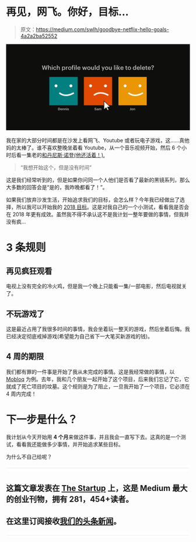 # 再见，网飞。你好，目标…

> 原文：<https://medium.com/swlh/goodbye-netflix-hello-goals-4a2a2ba52552>

![](img/ca41cec3e1f5b8a29dae83df10e27d24.png)

我在家的大部分时间都是在沙发上看网飞、Youtube 或者玩电子游戏，这……真他妈的太棒了。谁不喜欢整晚坐着看 Youtube，从一个音乐视频开始，然后 6 个小时后看一集老的[和丹尼斯·诺登(他还活着！).](https://www.youtube.com/watch?v=pCbvXIi8S1s)

> “我想开始这个，但是没有时间”

这是我们经常听到的，但是如果你问同一个人他们是否看了最新的黑镜系列，那么大多数的回答会是“是的，我昨晚都看了！”。

如果我们放弃沙发生活，开始追求我们的目标，会怎么样？今年我已经做出了选择，所以我可以开始我的 [2018 目标](/@sam_hainsworth/public-shaming-by-sharing-my-goals-f92fe21ec2b6)。这是对我自己的一个小测试，看看我是否会在 2018 年更有成效。虽然我不得不承认这不是我计划一整年要做的事情，但我并没有疯…

# 3 条规则

## 再见疯狂观看

电视上没有完全的冷火鸡，但是我一个晚上只能看一集/一部电影，然后电视就关了。

## 不玩游戏了

这是最近占用了我很多时间的事情，我会坐着玩一整天的游戏，然后坐着后悔。我已经决定彻底戒掉游戏(希望能为自己省下一大笔买新游戏的钱)。

## 4 周的期限

我们都有罪的一件事是开始了我从未完成的事情。这是我经常做的事情，以 [Mobloq](https://www.instagram.com/mobloq/) 为例。去年，我和几个朋友一起开始了这个项目，后来我们忘记了它，它就成了死亡项目的坟墓。这个规则是为了阻止，一旦我开始了一个项目，它必须在 4 周内完成！

# 下一步是什么？

我计划从今天开始用 **4 个月**来做这件事，并且我会一直写下去。这真的是一个测试，看看我还能做多少事情，并开始追求某些目标。

为什么不自己给呢？

![](img/731acf26f5d44fdc58d99a6388fe935d.png)

## 这篇文章发表在 [The Startup](https://medium.com/swlh) 上，这是 Medium 最大的创业刊物，拥有 281，454+读者。

## 在这里订阅接收[我们的头条新闻](http://growthsupply.com/the-startup-newsletter/)。

![](img/731acf26f5d44fdc58d99a6388fe935d.png)